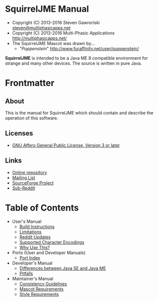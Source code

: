 # SquirrelJME Manual

  * Copyright (C) 2013-2016 Steven Gawroriski
    <steven@multiphasicapps.net>
  * Copyright (C) 2013-2016 Multi-Phasic Applications
    <http://multiphasicapps.net/>
  * The SquirrelJME Mascot was drawn by...
    * "_Puppenstein_" <http://www.furaffinity.net/user/puppenstein/>

**SquirrelJME** is intended to be a Java ME 8 compatible environment for
strange and many other devices. The source is written in pure Java.

# Frontmatter

## About

This is the manual for SquirrelJME which should contain and describe the
operation of this software.

## Licenses

  * [GNU Affero General Public License, Version 3 or later](license.mkd)

## Links

  * [Online repository](http://multiphasicapps.net/)
  * [Mailing List](https://sourceforge.net/p/squirreljme/mailman/)
  * [SourceForge Project](http://www.sourceforge.net/projects/squirreljme)
  * [Sub-Reddit](https://www.reddit.com/r/SquirrelJME/)

# Table of Contents

 * User's Manual
   * [Build Instructions](user/building.mkd)
   * [Limitations](user/limits.mkd)
   * [Reddit Updates](user/reddit_notes.mkd)
   * [Supported Character Encodings](user/encodings.mkd)
   * [Why Use This?](user/why.mkd)
 * Ports (User and Developer Manuals)
   * [Port Index](ports/ports.mkd)
 * Developer's Manual
   * [Differences between Java SE and Java ME](developer/differences.mkd)
   * [Pitfalls](developer/pitfalls.mkd)
 * Maintainer's Manual
   * [Consistency Guidelines](maintainer/consistency.mkd)
   * [Mascot Requirements](maintainer/mascot_req.mkd)
   * [Style Requirements](maintainer/style.mkd)

